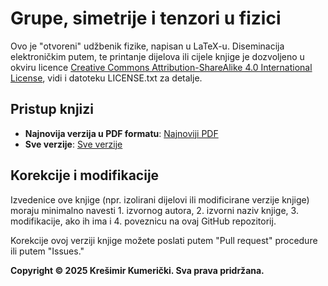 # Grupe, simetrije i tenzori u fizici

Ovo je "otvoreni" udžbenik fizike, napisan u LaTeX-u.
Diseminacija elektroničkim putem, te printanje dijelova ili cijele knjige je dozvoljeno
u okviru licence  [Creative Commons Attribution-ShareAlike 4.0 International License](http://creativecommons.org/licenses/by-sa/4.0/), vidi i datoteku LICENSE.txt za detalje.

## Pristup knjizi

- **Najnovija verzija u PDF formatu**: [Najnoviji PDF](https://github.com/kkumer/simetrije/releases/latest/download/simetrije.pdf)
- **Sve verzije**: [Sve verzije](https://github.com/kkumer/simetrije/releases) 

## Korekcije i modifikacije

Izvedenice ove knjige (npr. izolirani dijelovi ili modificirane verzije knjige) moraju
minimalno navesti 1. izvornog autora, 2. izvorni naziv knjige, 3. modifikacije, ako
ih ima i 4. poveznicu na ovaj GitHub repozitorij.

Korekcije ovoj verziji knjige možete poslati putem "Pull request" procedure
ili putem "Issues."


**Copyright © 2025 Krešimir Kumerički. Sva prava pridržana.**


